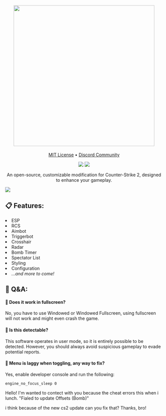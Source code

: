 <!--
Copyright (c) 2024 Snipcola
SPDX-License-Identifier: MIT
-->

<h1 align="center">
    <img src="./assets/banner.png" width="450"/>
</h1>

<p align="center">
    <a href="https://raw.githubusercontent.com/snipcola/ProExt/main/LICENSE" target="_blank">MIT License</a>
    •
    <a href="https://discord.gg/8t2vNHMJW6" target="_blank">Discord Community</a>
</p>

<div align="center">
    <img src="https://img.shields.io/github/license/snipcola/proext?style=for-the-badge&logo=github&color=3380F5"/>
    <img src="https://img.shields.io/github/commit-activity/t/snipcola/proext?style=for-the-badge&logo=github&color=3380F5"/>
</div>

<p align="center">An open-source, customizable modification for Counter-Strike 2, designed to enhance your gameplay.</p>

<img src="./assets/showcase.png"/>

<h2>📋 Features:</h2>
<li>ESP</li>
<li>RCS</li>
<li>Aimbot</li>
<li>Triggerbot</li>
<li>Crosshair</li>
<li>Radar</li>
<li>Bomb Timer</li>
<li>Spectator List</li>
<li>Styling</li>
<li>Configuration</li>
<li><i>...and more to come!</i></li>

<h2>💬 Q&A:</h2>
<h4><b>🤔  Does it work in fullscreen?</b></h4>
<p>No, you have to use Windowed or Windowed Fullscreen, using fullscreen will not work and might even crash the game.</p>

<h4><b>🤔  Is this detectable?</b></h4>
<p>This software operates in user mode, so it is entirely possible to be detected. However, you should always avoid suspicious gameplay to evade potential reports.</p>

<h4><b>🤔  Menu is laggy when toggling, any way to fix?</b></h4>
<p>Yes, enable developer console and run the following:</p>

<code>engine_no_focus_sleep 0</code>

Hello! I'm wanted to contect with you because the cheat errors this when i lunch.
"Fialed to update Offsets (Bomb)"

i think because of the new cs2 update can you fix that? Thanks, bro!